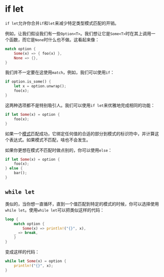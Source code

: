 # if let
`if let`允许你合并`if`和`let`来减少特定类型模式匹配的开销。

例如，让我们假设我们有一些`Option<T>`。我们想让它是`Some<T>`时在其上调用一个函数，而它是`None`时什么也不做。这看起来像：

```rust
match option {
    Some(x) => { foo(x) },
    None => {},
}
```

我们并不一定要在这使用`match`，例如，我们可以使用`if`：

```rust
if option.is_some() {
    let x = option.unwrap();
    foo(x);
}
```

这两种选项都不是特别吸引人。我们可以使用`if let`来优雅地完成相同的功能：

```rust
if let Some(x) = option {
    foo(x);
}
```

如果一个[模式](http://doc.rust-lang.org/nightly/book/patterns.html)匹配成功，它绑定任何值的合适的部分到模式的标识符中，并计算这个表达式。如果模式不匹配，啥也不会发生。

如果你更想在模式不匹配时做点别的，你可以使用`else`：

```rust
if let Some(x) = option {
    foo(x);
} else {
    bar();
}
```

## `while let`
类似的，当你想一直循环，直到一个值匹配到特定的模式的时候，你可以选择使用`while let`。使用`while let`可以把类似这样的代码：

```rust
loop {
    match option {
        Some(x) => println!("{}", x),
    _ => break,
    }
}
```

变成这样的代码：

```rust
while let Some(x) = option {
    println!("{}", x);
}
```
